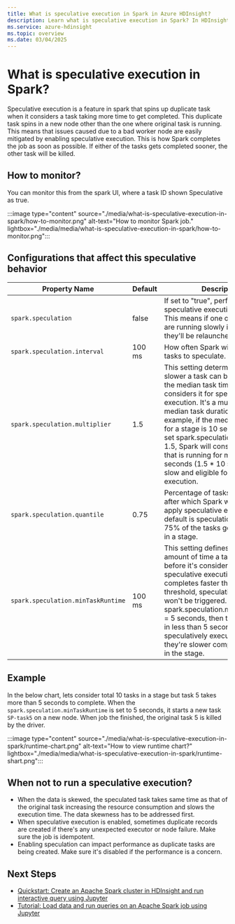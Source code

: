 ```yaml
---
title: What is speculative execution in Spark in Azure HDInsight?
description: Learn what is speculative execution in Spark? In HDInsight.
ms.service: azure-hdinsight
ms.topic: overview
ms.date: 03/04/2025
---
```


# What is speculative execution in Spark?

Speculative execution is a feature in spark that spins up duplicate task when it considers a task taking more time to get completed. This duplicate task spins in a new node other than the one where original task is running. This means that issues caused due to a bad worker node are easily mitigated by enabling speculative execution. 
This is how Spark completes the job as soon as possible. If either of the tasks gets completed sooner, the other task will be killed.

## How to monitor?

You can monitor this from the spark UI, where a task ID shown Speculative as true.

:::image type="content" source="./media/what-is-speculative-execution-in-spark/how-to-monitor.png" alt-text="How to monitor Spark job." lightbox="./media/media/what-is-speculative-execution-in-spark/how-to-monitor.png":::

## Configurations that affect this speculative behavior

|Property Name|	Default|Description|
|-|-|-|
|`spark.speculation`             |   false     |      If set to "true", performs speculative execution of tasks. This means if one or more tasks are running slowly in a stage, they'll be relaunched. |
|   `spark.speculation.interval`         |  100 ms        |    How often Spark will check for tasks to speculate.      |
|  `spark.speculation.multiplier`        |1.5          | This setting determines how much slower a task can be compared to the median task time before Spark considers it for speculative execution. It's a multiplier of the median task duration. Form example, if the median task time for a stage is 10 seconds, and you set spark.speculation.multiplier = 1.5, Spark will consider any task that is running for more than 15 seconds (1.5 * 10 seconds) to be slow and eligible for speculative execution.|
| `spark.speculation.quantile`           |   0.75       | Percentage of tasks completed after which Spark will start to apply speculative execution. The default is speculation starts after 75% of the tasks gets completed in a stage.         |
|      `spark.speculation.minTaskRuntime`      |     100 ms     |   This setting defines the minimum amount of time a task should run before it's considered for speculative execution. If a task completes faster than this threshold, speculative execution won't be triggered. For example, if spark.speculation.minTaskRuntime = 5 seconds, then tasks that finish in less than 5 seconds won't be speculatively executed, even if they're slower compared to others in the stage.|


## Example

In the below chart, lets consider total 10 tasks in a stage but task 5 takes more than 5 seconds to complete. 
When the `spark.speculation.minTaskRuntime` is set to 5 seconds, it starts a new task `SP-task5` on a new node. 
When job the finished, the original task 5 is killed by the driver.

:::image type="content" source="./media/what-is-speculative-execution-in-spark/runtime-chart.png" alt-text="How to view runtime chart?" lightbox="./media/media/what-is-speculative-execution-in-spark/runtime-shart.png":::

## When not to run a speculative execution?

* When the data is skewed, the speculated task takes same time as that of the original task increasing the resource consumption and slows the execution time. The data skewness has to be addressed first.
* When speculative execution is enabled, sometimes duplicate records are created if there's any unexpected executor or node failure. Make sure the job is idempotent.
* Enabling speculation can impact performance as duplicate tasks are being created. Make sure it's disabled if the performance is a concern.

## Next Steps

* [Quickstart: Create an Apache Spark cluster in HDInsight and run interactive query using Jupyter](./apache-spark-jupyter-spark-sql-use-portal.md)
* [Tutorial: Load data and run queries on an Apache Spark job using Jupyter](./apache-spark-load-data-run-query.md)
